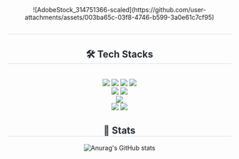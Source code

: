 
<div align= "center">
    ![AdobeStock_314751366-scaled](https://github.com/user-attachments/assets/003ba65c-03f8-4746-b599-3a0e61c7cf95)
    </div>
    <div align= "center"> 
    <h2 style="border-bottom: 1px solid #d8dee4; color: #282d33;">  </h2>  
    <div style="font-weight: 700; font-size: 15px; text-align: center; color: #282d33;">  </div> 
    </div>
    <div align= "center">
    <h2 style="border-bottom: 1px solid #d8dee4; color: #282d33;"> 🛠️ Tech Stacks </h2> <br> 
    <div style="margin: 0 auto; text-align: center;" align= "center"> 
        <img src="https://img.shields.io/badge/Java-007396?style=for-the-badge&logo=Java&logoColor=white">
        <img src="https://img.shields.io/badge/Javascript-F7DF1E?style=for-the-badge&logo=Javascript&logoColor=white">
        <img src="https://img.shields.io/badge/Spring Boot-6DB33F?style=for-the-badge&logo=Spring Boot&logoColor=white">
        <img src="https://img.shields.io/badge/React-61DAFB?style=for-the-badge&logo=React&logoColor=white">
        <br/>
        <img src="https://img.shields.io/badge/Docker-2496ED?style=for-the-badge&logo=Docker&logoColor=white">
        <img src="https://img.shields.io/badge/Jenkins-D24939?style=for-the-badge&logo=Jenkins&logoColor=white">
        <br/>
        <img src="https://img.shields.io/badge/Vercel-000000?style=for-the-badge&logo=Vercel&logoColor=white">
        <br/>
        <img src="https://img.shields.io/badge/Slack-4A154B?style=for-the-badge&logo=Slack&logoColor=white">
        <img src="https://img.shields.io/badge/Notion-000000?style=for-the-badge&logo=Notion&logoColor=white">
        <br/>
    </div>
    <div align= "center"> 
    <h2 style="border-bottom: 1px solid #d8dee4; color: #282d33;"> 🏅 Stats </h2> 

![Anurag's GitHub stats](https://github-readme-stats.vercel.app/api?username=zeongii&hide=contribs,prs&show_icons=true&theme=gatewwhite)
    </div>

    
